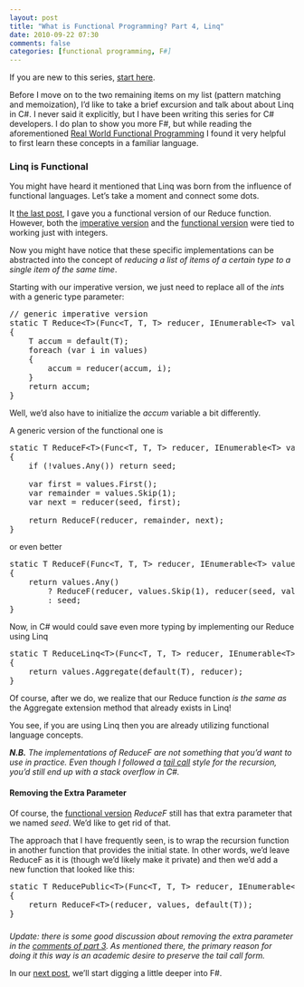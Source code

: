 ```yaml
---
layout: post
title: "What is Functional Programming? Part 4, Linq"
date: 2010-09-22 07:30
comments: false
categories: [functional programming, F#]
---
```


<p>If you are new to this series, <a href="/blog/2010/09/06/what-is-functional-programming">start here</a>.</p>  <p>Before I move on to the two remaining items on my list (pattern matching and memoization), I’d like to take a brief excursion and talk about about Linq in C#. I never said it explicitly, but I have been writing this series for C# developers. I do plan to show you more F#, but while reading the aforementioned <a href="http://www.amazon.com/gp/product/1933988924?ie=UTF8&amp;tag=bluspiconinc-20&amp;linkCode=as2&amp;camp=1789&amp;creative=390957&amp;creativeASIN=1933988924" target="_blank">Real World Functional Programming</a> I found it very helpful to first learn these concepts in a familiar language.</p>  <h3>Linq is Functional</h3>  <p>You might have heard it mentioned that Linq was born from the influence of functional languages. Let’s take a moment and connect some dots.</p>  <p>It <a title="regarding recursion" href="/blog/2010/09/14/what-is-functional-programming-part-3-recursion">the last post</a>, I gave you a functional version of our Reduce function. However, both the <a href="http://gist.github.com/575854" target="_blank">imperative version</a> and the <a href="http://gist.github.com/575857" target="_blank">functional version</a> were tied to working just with integers.</p>  <p>Now you might have notice that these specific implementations can be abstracted into the concept of <em>reducing a list of items of a certain type to a single item of the same time</em>.</p>  <p>Starting with our imperative version, we just need to replace all of the <em>int</em>s with a generic type parameter:</p>  <pre class="c#:nogutter:nocontrols" name="code">// generic imperative version
static T Reduce&lt;T&gt;(Func&lt;T, T, T&gt; reducer, IEnumerable&lt;T&gt; values)
{
    T accum = default(T);
    foreach (var i in values)
    {
        accum = reducer(accum, i);
    }
    return accum;
}</pre>
Well, we’d also have to initialize the <em>accum</em> variable a bit differently. 

<p>A generic version of the functional one is </p>

<pre class="c#:nogutter:nocontrols" name="code">static T ReduceF&lt;T&gt;(Func&lt;T, T, T&gt; reducer, IEnumerable&lt;T&gt; values, T seed)
{
    if (!values.Any()) return seed;

    var first = values.First();
    var remainder = values.Skip(1);
    var next = reducer(seed, first);

    return ReduceF(reducer, remainder, next);
}</pre>

<p>or even better</p>

<pre class="c#:nogutter:nocontrols" name="code">static T ReduceF(Func&lt;T, T, T&gt; reducer, IEnumerable&lt;T&gt; values, T seed)   
{   
    return values.Any()    
        ? ReduceF(reducer, values.Skip(1), reducer(seed, values.First()))    
        : seed;   
}  </pre>

<p>Now, in C# would could save even more typing by implementing our Reduce using Linq</p>

<pre class="c#:nogutter:nocontrols" name="code">static T ReduceLinq&lt;T&gt;(Func&lt;T, T, T&gt; reducer, IEnumerable&lt;T&gt; values)
{
    return values.Aggregate(default(T), reducer);
}</pre>

<p>Of course, after we do, we realize that our Reduce function <em>is the same as</em> the Aggregate extension method that already exists in Linq!</p>

<p>You see, if you are using Linq then you are already utilizing functional language concepts.</p>

<p><em><strong>N.B.</strong> The implementations of ReduceF are not something that you’d want to use in practice. Even though I followed a </em><a href="http://en.wikipedia.org/wiki/Tail_call" target="_blank"><em>tail call</em></a><em> style for the recursion, you’d still end up with a stack overflow in C#.</em></p>

<h4>Removing the Extra Parameter</h4>

<p>Of course, the <a href="http://gist.github.com/575857" target="_blank">functional version</a> <em>ReduceF</em> still has that extra parameter that we named <em>seed</em>. We’d like to get rid of that. </p>

<p>The approach that I have frequently seen, is to wrap the recursion function in another function that provides the initial state. In other words, we’d leave ReduceF as it is (though we’d likely make it private) and then we’d add a new function that looked like this:</p>

<pre class="c#:nogutter:nocontrols" name="code">static T ReducePublic&lt;T&gt;(Func&lt;T, T, T&gt; reducer, IEnumerable&lt;T&gt; values)
{
    return ReduceF&lt;T&gt;(reducer, values, default(T));
}</pre>

<h3></h3>

<p><em>Update: there is some good discussion about removing the extra parameter in the </em><a href="/blog/2010/09/14/what-is-functional-programming-part-3-recursion/"><em>comments of part 3</em></a><em>. As mentioned there, the primary reason for doing it this way is an academic desire to preserve the tail call form.</em></p>

<p>In our <a href="/blog/2010/10/05/what-is-functional-programming-part-5-bindings/">next post</a>, we’ll start digging a little deeper into F#.</p>